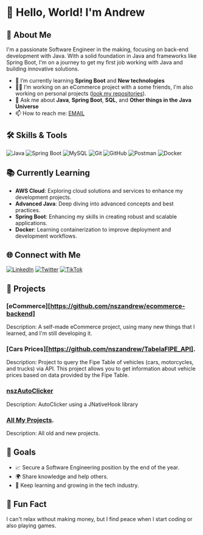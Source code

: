 # 👋 Hello, World! I'm Andrew

## 🚀 About Me
I'm a passionate Software Engineer in the making, focusing on back-end development with Java. With a solid foundation in Java and frameworks like Spring Boot, I'm on a journey to get my first job working with Java and building innovative solutions.

- 🌱 I’m currently learning **Spring Boot** and **New technologies**
- 👨‍💻 I’m working on an eCommerce project with a some friends, I'm also working on personal projects ([look my repositories](https://github.com/nszandrew?tab=repositories)).
- 💬 Ask me about **Java**, **Spring Boot**, **SQL**, and **Other things in the Java Universe**
- 📫 How to reach me: [EMAIL](nszandrew10@gmail.com)

## 🛠️ Skills & Tools

![Java](https://img.shields.io/badge/Java-ED8B00?style=for-the-badge&logo=java&logoColor=white)
![Spring Boot](https://img.shields.io/badge/Spring%20Boot-6DB33F?style=for-the-badge&logo=spring-boot&logoColor=white)
![MySQL](https://img.shields.io/badge/MySQL-4479A1?style=for-the-badge&logo=mysql&logoColor=white)
![Git](https://img.shields.io/badge/Git-F05032?style=for-the-badge&logo=git&logoColor=white)
![GitHub](https://img.shields.io/badge/GitHub-181717?style=for-the-badge&logo=github&logoColor=white)
![Postman](https://img.shields.io/badge/Postman-FF6C37?style=for-the-badge&logo=postman&logoColor=white)
![Docker](https://img.shields.io/badge/Docker-2496ED?style=for-the-badge&logo=docker&logoColor=white)

## 📚 Currently Learning
- **AWS Cloud**: Exploring cloud solutions and services to enhance my development projects.
- **Advanced Java**: Deep diving into advanced concepts and best practices.
- **Spring Boot**: Enhancing my skills in creating robust and scalable applications.
- **Docker**: Learning containerization to improve deployment and development workflows.
 

## 🌐 Connect with Me
[![LinkedIn](https://img.shields.io/badge/LinkedIn-0077B5?style=for-the-badge&logo=linkedin&logoColor=white)](https://www.linkedin.com/in/nszandrew/)
[![Twitter](https://img.shields.io/badge/Twitter-1DA1F2?style=for-the-badge&logo=twitter&logoColor=white)]()
[![TikTok](https://img.shields.io/badge/TikTok-000000?style=for-the-badge&logo=tiktok&logoColor=white)](https://tiktok.com/@nszandrew)

## 💼 Projects
### [eCommerce][https://github.com/nszandrew/ecommerce-backend]
Description: A self-made eCommerce project, using many new things that I learned, and I'm still developing it.

### [Cars Prices][https://github.com/nszandrew/TabelaFIPE_API].
Description: Project to query the Fipe Table of vehicles (cars, motorcycles, and trucks) via API. This project allows you to get information about vehicle prices based on data provided by the Fipe Table.

### [nszAutoClicker](https://github.com/nszandrew/nszAutoClicker)
Description: AutoClicker using a JNativeHook library

### [All My Projects]([https://github.com/nszandrew?tab=repositories]).
Description: All old and new projects.

## 🎯 Goals
- 📈 Secure a Software Engineering position by the end of the year.
- 🌍 Share knowledge and help others.
- 📖 Keep learning and growing in the tech industry.

## 🌟 Fun Fact
I can't relax without making money, but I find peace when I start coding or also playing games.
